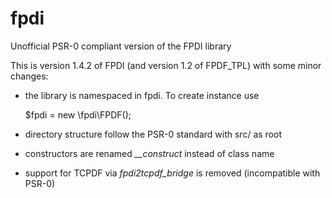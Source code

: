 fpdi
====

Unofficial PSR-0 compliant version of the FPDI library


This is version 1.4.2 of FPDI (and version 1.2 of FPDF_TPL) with some minor changes:

* the library is namespaced in fpdi. To create instance use

    $fpdi = new \fpdi\FPDF();

* directory structure follow the PSR-0 standard with src/ as root

* constructors are renamed *__construct* instead of class name

* support for TCPDF via *fpdi2tcpdf_bridge* is removed (incompatible with PSR-0)
